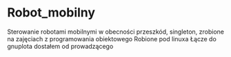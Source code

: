 # Robot_mobilny
Sterowanie robotami mobilnymi w obecności przeszkód, singleton, zrobione na zajęciach z programowania obiektowego 
Robione pod linuxa
Łącze do gnuplota dostałem od prowadzącego
